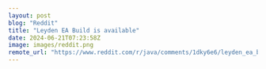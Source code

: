 ```yaml
---
layout: post
blog: "Reddit"
title: "Leyden EA Build is available"
date: 2024-06-21T07:23:58Z
image: images/reddit.png
remote_url: "https://www.reddit.com/r/java/comments/1dky6e6/leyden_ea_build_is_available/"
---
```

